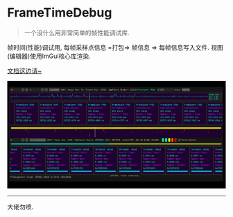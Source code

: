 # FrameTimeDebug
> 一个没什么用非常简单的帧性能调试库.

帧时间(性能)调试用, 每帧采样点信息 =打包=> 帧信息 => 每帧信息写入文件. 视图(编辑器)使用ImGui核心库渲染.

[文档这边请~](FTD_DOC.md)

<p align="center">
  <img src="FTD_EDITOR.png"/>
</p>

---

大佬勿喷.
